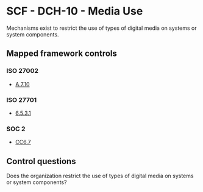 # SCF - DCH-10 - Media Use
Mechanisms exist to restrict the use of types of digital media on systems or system components. 
## Mapped framework controls
### ISO 27002
- [A.7.10](../iso27002/a-7.md#a710)
  
### ISO 27701
- [6.5.3.1](../iso27701/6531.md)
  
### SOC 2
- [CC6.7](../soc2/cc67.md)
  
## Control questions
Does the organization restrict the use of types of digital media on systems or system components? 
  